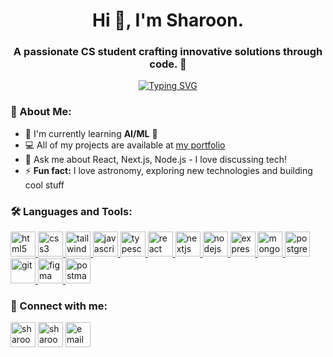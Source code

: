 <h1 align="center">Hi 👋, I'm Sharoon.</h1>
<h3 align="center">A passionate CS student crafting innovative solutions through code. 🚀</h3>

<div align="center">
  <a href="https://git.io/typing-svg">
    <img src="https://readme-typing-svg.demolab.com?font=Fira+Code&weight=500&size=52&pause=2997&color=EF4444&multiline=true&width=1000&height=80&lines=Talk+is+cheap.+Show+me+the+code." alt="Typing SVG" />
  </a>
</div>

<h3 align="left">🎯 About Me:</h3>

- 🌱 I'm currently learning **AI/ML** 🤖
- 💻 All of my projects are available at [my portfolio](https://sharoon.vercel.app/)
- 💭 Ask me about React, Next.js, Node.js - I love discussing tech!
- ⚡ <strong>Fun fact:</strong> I love astronomy, exploring new technologies and building cool stuff

<h3 align="left">🛠️ Languages and Tools:</h3>
<a href="https://www.w3.org/html/" target="_blank" rel="noreferrer"> <img src="https://cdn.jsdelivr.net/gh/devicons/devicon/icons/html5/html5-original.svg" alt="html5" width="40" height="40"/> </a>
<a href="https://www.w3schools.com/css/" target="_blank" rel="noreferrer"> <img src="https://cdn.jsdelivr.net/gh/devicons/devicon/icons/css3/css3-original.svg" alt="css3" width="40" height="40"/> </a>
<a href="https://tailwindcss.com/" target="_blank" rel="noreferrer"> <img src="https://www.vectorlogo.zone/logos/tailwindcss/tailwindcss-icon.svg" alt="tailwind" width="40" height="40"/> </a>
<a href="https://developer.mozilla.org/en-US/docs/Web/JavaScript" target="_blank" rel="noreferrer"> <img src="https://cdn.jsdelivr.net/gh/devicons/devicon/icons/javascript/javascript-original.svg" alt="javascript" width="40" height="40"/> </a>
<a href="https://www.typescriptlang.org/" target="_blank" rel="noreferrer"> <img src="https://cdn.jsdelivr.net/gh/devicons/devicon/icons/typescript/typescript-original.svg" alt="typescript" width="40" height="40"/> </a>
<a href="https://reactjs.org/" target="_blank" rel="noreferrer"> <img src="https://cdn.jsdelivr.net/gh/devicons/devicon/icons/react/react-original.svg" alt="react" width="40" height="40"/> </a>
<a href="https://nextjs.org/" target="_blank" rel="noreferrer"> <img src="https://cdn.jsdelivr.net/gh/devicons/devicon/icons/nextjs/nextjs-original.svg" alt="nextjs" width="40" height="40"/> </a>
<a href="https://nodejs.org" target="_blank" rel="noreferrer"> <img src="https://cdn.jsdelivr.net/gh/devicons/devicon/icons/nodejs/nodejs-original.svg" alt="nodejs" width="40" height="40"/> </a>
<a href="https://expressjs.com" target="_blank" rel="noreferrer"> <img src="https://cdn.jsdelivr.net/gh/devicons/devicon/icons/express/express-original.svg" alt="express" width="40" height="40"/> </a>
<a href="https://www.mongodb.com/" target="_blank" rel="noreferrer"> <img src="https://cdn.jsdelivr.net/gh/devicons/devicon/icons/mongodb/mongodb-original.svg" alt="mongodb" width="40" height="40"/> </a>
<a href="https://www.postgresql.org" target="_blank" rel="noreferrer"> <img src="https://cdn.jsdelivr.net/gh/devicons/devicon/icons/postgresql/postgresql-original.svg" alt="postgresql" width="40" height="40"/> </a>
<a href="https://git-scm.com/" target="_blank" rel="noreferrer"> <img src="https://cdn.jsdelivr.net/gh/devicons/devicon/icons/git/git-original.svg" alt="git" width="40" height="40"/> </a>
<a href="https://www.figma.com/" target="_blank" rel="noreferrer"> <img src="https://cdn.jsdelivr.net/gh/devicons/devicon/icons/figma/figma-original.svg" alt="figma" width="40" height="40"/> </a>
<a href="https://postman.com" target="_blank" rel="noreferrer"> <img src="https://www.vectorlogo.zone/logos/getpostman/getpostman-icon.svg" alt="postman" width="40" height="40"/> </a>


<h3 align="left">🤝 Connect with me:</h3>
<p align="left">
<a href="https://linkedin.com/in/sharoon-shaleem-0a7a85226" target="_blank" rel="noreferrer"><img align="center" src="https://cdn.jsdelivr.net/gh/devicons/devicon/icons/linkedin/linkedin-original.svg" alt="sharoon-shaleem-0a7a85226" height="40" width="40" /></a>
<a href="https://instagram.com/sharoon_shaleem" target="_blank" rel="noreferrer"><img align="center" src="https://upload.wikimedia.org/wikipedia/commons/e/e7/Instagram_logo_2016.svg" alt="sharoon_shaleem" height="40" width="40" /></a>
<a href="mailto:sharoonshaleem@gmail.com" target="_blank" rel="noreferrer"><img align="center" src="https://www.cdnlogo.com/logos/o/14/official-gmail-icon-2020.svg" alt="email" height="40" width="40" /></a>
</p>
